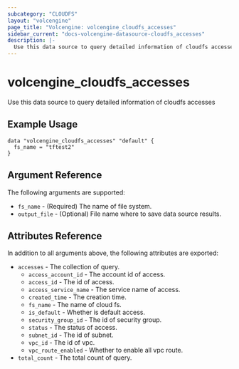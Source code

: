 ```yaml
---
subcategory: "CLOUDFS"
layout: "volcengine"
page_title: "Volcengine: volcengine_cloudfs_accesses"
sidebar_current: "docs-volcengine-datasource-cloudfs_accesses"
description: |-
  Use this data source to query detailed information of cloudfs accesses
---
```

# volcengine_cloudfs_accesses
Use this data source to query detailed information of cloudfs accesses
## Example Usage
```hcl
data "volcengine_cloudfs_accesses" "default" {
  fs_name = "tftest2"
}
```
## Argument Reference
The following arguments are supported:
* `fs_name` - (Required) The name of file system.
* `output_file` - (Optional) File name where to save data source results.

## Attributes Reference
In addition to all arguments above, the following attributes are exported:
* `accesses` - The collection of query.
    * `access_account_id` - The account id of access.
    * `access_id` - The id of access.
    * `access_service_name` - The service name of access.
    * `created_time` - The creation time.
    * `fs_name` - The name of cloud fs.
    * `is_default` - Whether is default access.
    * `security_group_id` - The id of security group.
    * `status` - The status of access.
    * `subnet_id` - The id of subnet.
    * `vpc_id` - The id of vpc.
    * `vpc_route_enabled` - Whether to enable all vpc route.
* `total_count` - The total count of query.


